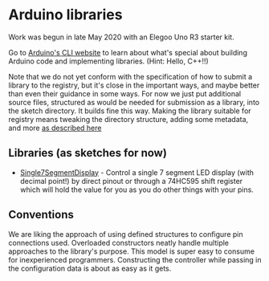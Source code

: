 # Arduino libraries

Work was begun in late May 2020 with an Elegoo Uno R3 starter kit.

Go to [Arduino's CLI website](https://arduino.github.io/arduino-cli/latest/) to learn about what's special about building Arduino code and implementing libraries. (Hint: Hello, C++!!) 

Note that we do not yet conform with the specification of how to submit a library to the registry, but it's close in the important ways, and maybe better than even their guidance in some ways. For now we just put additional source files, structured as would be needed for submission as a library, into the sketch directory. It builds fine this way. Making the library suitable for registry means tweaking the directory structure, adding some metadata, and more [as described here](https://arduino.github.io/arduino-cli/latest/library-specification/)

## Libraries (as sketches for now)

- [Single7SegmentDisplay](Single7SegmentDisplay/) - Control a single 7 segment LED display (with decimal point!) by direct pinout or through a 74HC595 shift register which will hold the value for you as you do other things with your pins.

## Conventions

We are liking the approach of using defined structures to configure pin connections used. Overloaded constructors neatly handle multiple approaches to the library's purpose. This model is super easy to consume for inexperienced programmers. Constructing the controller while passing in the configuration data is about as easy as it gets. 